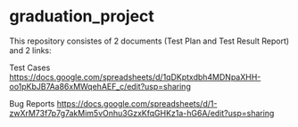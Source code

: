 # graduation_project

This repository consistes of 2 documents (Test Plan and Test Result Report) and 2 links:

Test Cases
https://docs.google.com/spreadsheets/d/1qDKptxdbh4MDNpaXHH-oo1pKbJB7Aa86xMWqehAEF_c/edit?usp=sharing

Bug Reports
https://docs.google.com/spreadsheets/d/1-zwXrM73f7p7g7akMim5vOnhu3GzxKfqGHKz1a-hG6A/edit?usp=sharing

